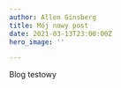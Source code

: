 ```yaml
---
author: Allen Ginsberg
title: Mój nowy post
date: 2021-03-13T23:00:00Z
hero_image: ''

---
```

Blog testowy